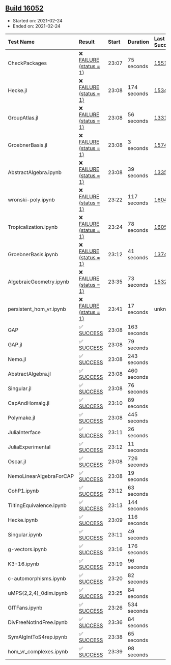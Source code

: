## [Build 16052](https://oscarci.mathematik.uni-kl.de/job/oscar/16052/)

* Started on: 2021-02-24
* Ended on: 2021-02-24

| Test Name    | Result | Start | Duration | Last Success | First Failure |
|:-------------|:-------|:------|:---------|:-------------|:--------------|
| CheckPackages | ❌ [FAILURE (status = 1)](https://oscarci.mathematik.uni-kl.de/job/oscar/16052/artifact/logs/build-16052/CheckPackages.log) | 23:07 | 75 seconds | [15514](https://oscarci.mathematik.uni-kl.de/job/oscar/15514/) | [15515](https://oscarci.mathematik.uni-kl.de/job/oscar/15515/) |
| Hecke.jl | ❌ [FAILURE (status = 1)](https://oscarci.mathematik.uni-kl.de/job/oscar/16052/artifact/logs/build-16052/Hecke.jl.log) | 23:08 | 174 seconds | [15344](https://oscarci.mathematik.uni-kl.de/job/oscar/15344/) | [15348](https://oscarci.mathematik.uni-kl.de/job/oscar/15348/) |
| GroupAtlas.jl | ❌ [FAILURE (status = 1)](https://oscarci.mathematik.uni-kl.de/job/oscar/16052/artifact/logs/build-16052/GroupAtlas.jl.log) | 23:08 | 56 seconds | [13311](https://oscarci.mathematik.uni-kl.de/job/oscar/13311/) | [13312](https://oscarci.mathematik.uni-kl.de/job/oscar/13312/) |
| GroebnerBasis.jl | ❌ [FAILURE (status = 1)](https://oscarci.mathematik.uni-kl.de/job/oscar/16052/artifact/logs/build-16052/GroebnerBasis.jl.log) | 23:08 | 3 seconds | [15745](https://oscarci.mathematik.uni-kl.de/job/oscar/15745/) | [15746](https://oscarci.mathematik.uni-kl.de/job/oscar/15746/) |
| AbstractAlgebra.ipynb | ❌ [FAILURE (status = 1)](https://oscarci.mathematik.uni-kl.de/job/oscar/16052/artifact/logs/build-16052/AbstractAlgebra.ipynb.log) | 23:08 | 39 seconds | [13355](https://oscarci.mathematik.uni-kl.de/job/oscar/13355/) | [13356](https://oscarci.mathematik.uni-kl.de/job/oscar/13356/) |
| wronski-poly.ipynb | ❌ [FAILURE (status = 1)](https://oscarci.mathematik.uni-kl.de/job/oscar/16052/artifact/logs/build-16052/wronski-poly.ipynb.log) | 23:22 | 117 seconds | [16049](https://oscarci.mathematik.uni-kl.de/job/oscar/16049/) | [16050](https://oscarci.mathematik.uni-kl.de/job/oscar/16050/) |
| Tropicalization.ipynb | ❌ [FAILURE (status = 1)](https://oscarci.mathematik.uni-kl.de/job/oscar/16052/artifact/logs/build-16052/Tropicalization.ipynb.log) | 23:24 | 78 seconds | [16051](https://oscarci.mathematik.uni-kl.de/job/oscar/16051/) | [16052](https://oscarci.mathematik.uni-kl.de/job/oscar/16052/) |
| GroebnerBasis.ipynb | ❌ [FAILURE (status = 1)](https://oscarci.mathematik.uni-kl.de/job/oscar/16052/artifact/logs/build-16052/GroebnerBasis.ipynb.log) | 23:12 | 41 seconds | [13748](https://oscarci.mathematik.uni-kl.de/job/oscar/13748/) | [13749](https://oscarci.mathematik.uni-kl.de/job/oscar/13749/) |
| AlgebraicGeometry.ipynb | ❌ [FAILURE (status = 1)](https://oscarci.mathematik.uni-kl.de/job/oscar/16052/artifact/logs/build-16052/AlgebraicGeometry.ipynb.log) | 23:35 | 73 seconds | [15322](https://oscarci.mathematik.uni-kl.de/job/oscar/15322/) | [15323](https://oscarci.mathematik.uni-kl.de/job/oscar/15323/) |
| persistent_hom_vr.ipynb | ❌ [FAILURE (status = 1)](https://oscarci.mathematik.uni-kl.de/job/oscar/16052/artifact/logs/build-16052/persistent_hom_vr.ipynb.log) | 23:41 | 17 seconds | unknown | unknown |
| GAP | ✅ [SUCCESS](https://oscarci.mathematik.uni-kl.de/job/oscar/16052/artifact/logs/build-16052/GAP.log) | 23:08 | 163 seconds |  |  |
| GAP.jl | ✅ [SUCCESS](https://oscarci.mathematik.uni-kl.de/job/oscar/16052/artifact/logs/build-16052/GAP.jl.log) | 23:08 | 79 seconds |  |  |
| Nemo.jl | ✅ [SUCCESS](https://oscarci.mathematik.uni-kl.de/job/oscar/16052/artifact/logs/build-16052/Nemo.jl.log) | 23:08 | 243 seconds |  |  |
| AbstractAlgebra.jl | ✅ [SUCCESS](https://oscarci.mathematik.uni-kl.de/job/oscar/16052/artifact/logs/build-16052/AbstractAlgebra.jl.log) | 23:08 | 460 seconds |  |  |
| Singular.jl | ✅ [SUCCESS](https://oscarci.mathematik.uni-kl.de/job/oscar/16052/artifact/logs/build-16052/Singular.jl.log) | 23:08 | 76 seconds |  |  |
| CapAndHomalg.jl | ✅ [SUCCESS](https://oscarci.mathematik.uni-kl.de/job/oscar/16052/artifact/logs/build-16052/CapAndHomalg.jl.log) | 23:10 | 89 seconds |  |  |
| Polymake.jl | ✅ [SUCCESS](https://oscarci.mathematik.uni-kl.de/job/oscar/16052/artifact/logs/build-16052/Polymake.jl.log) | 23:08 | 445 seconds |  |  |
| JuliaInterface | ✅ [SUCCESS](https://oscarci.mathematik.uni-kl.de/job/oscar/16052/artifact/logs/build-16052/JuliaInterface.log) | 23:11 | 26 seconds |  |  |
| JuliaExperimental | ✅ [SUCCESS](https://oscarci.mathematik.uni-kl.de/job/oscar/16052/artifact/logs/build-16052/JuliaExperimental.log) | 23:12 | 11 seconds |  |  |
| Oscar.jl | ✅ [SUCCESS](https://oscarci.mathematik.uni-kl.de/job/oscar/16052/artifact/logs/build-16052/Oscar.jl.log) | 23:08 | 726 seconds |  |  |
| NemoLinearAlgebraForCAP | ✅ [SUCCESS](https://oscarci.mathematik.uni-kl.de/job/oscar/16052/artifact/logs/build-16052/NemoLinearAlgebraForCAP.log) | 23:08 | 19 seconds |  |  |
| CohP1.ipynb | ✅ [SUCCESS](https://oscarci.mathematik.uni-kl.de/job/oscar/16052/artifact/logs/build-16052/CohP1.ipynb.log) | 23:12 | 63 seconds |  |  |
| TiltingEquivalence.ipynb | ✅ [SUCCESS](https://oscarci.mathematik.uni-kl.de/job/oscar/16052/artifact/logs/build-16052/TiltingEquivalence.ipynb.log) | 23:13 | 144 seconds |  |  |
| Hecke.ipynb | ✅ [SUCCESS](https://oscarci.mathematik.uni-kl.de/job/oscar/16052/artifact/logs/build-16052/Hecke.ipynb.log) | 23:09 | 116 seconds |  |  |
| Singular.ipynb | ✅ [SUCCESS](https://oscarci.mathematik.uni-kl.de/job/oscar/16052/artifact/logs/build-16052/Singular.ipynb.log) | 23:11 | 49 seconds |  |  |
| g-vectors.ipynb | ✅ [SUCCESS](https://oscarci.mathematik.uni-kl.de/job/oscar/16052/artifact/logs/build-16052/g-vectors.ipynb.log) | 23:16 | 176 seconds |  |  |
| K3-16.ipynb | ✅ [SUCCESS](https://oscarci.mathematik.uni-kl.de/job/oscar/16052/artifact/logs/build-16052/K3-16.ipynb.log) | 23:19 | 96 seconds |  |  |
| c-automorphisms.ipynb | ✅ [SUCCESS](https://oscarci.mathematik.uni-kl.de/job/oscar/16052/artifact/logs/build-16052/c-automorphisms.ipynb.log) | 23:20 | 82 seconds |  |  |
| uMPS(2,2,4)_0dim.ipynb | ✅ [SUCCESS](https://oscarci.mathematik.uni-kl.de/job/oscar/16052/artifact/logs/build-16052/uMPS-2-2-4-_0dim.ipynb.log) | 23:25 | 84 seconds |  |  |
| GITFans.ipynb | ✅ [SUCCESS](https://oscarci.mathematik.uni-kl.de/job/oscar/16052/artifact/logs/build-16052/GITFans.ipynb.log) | 23:26 | 534 seconds |  |  |
| DivFreeNotIndFree.ipynb | ✅ [SUCCESS](https://oscarci.mathematik.uni-kl.de/job/oscar/16052/artifact/logs/build-16052/DivFreeNotIndFree.ipynb.log) | 23:36 | 84 seconds |  |  |
| SymAlgIntToS4rep.ipynb | ✅ [SUCCESS](https://oscarci.mathematik.uni-kl.de/job/oscar/16052/artifact/logs/build-16052/SymAlgIntToS4rep.ipynb.log) | 23:38 | 65 seconds |  |  |
| hom_vr_complexes.ipynb | ✅ [SUCCESS](https://oscarci.mathematik.uni-kl.de/job/oscar/16052/artifact/logs/build-16052/hom_vr_complexes.ipynb.log) | 23:39 | 98 seconds |  |  |
